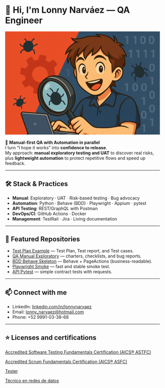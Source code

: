 # 👋 Hi, I'm Lonny Narváez — QA Engineer

![Banner](banner.png)

🚀 **Manual-first QA with Automation in parallel**  
I turn “I hope it works” into **confidence to release**.  
My approach: **manual exploratory testing and UAT** to discover real risks, plus **lightweight automation** to protect repetitive flows and speed up feedback.

---

## 🛠️ Stack & Practices
- **Manual**: Exploratory · UAT · Risk-based testing · Bug advocacy  
- **Automation**: Python · Behave (BDD) · Playwright · Appium · pytest  
- **API Testing**: REST/GraphQL with Postman  
- **DevOps/CI**: GitHub Actions · Docker  
- **Management**: TestRail · Jira · Living documentation  

---

## 📂 Featured Repositories
- [Test Plan Example](https://github.com/lonnynarvaezqa/QA-PAYMENT-FUNNEL/blob/main/docs/TestPlan.md) — Test Plan, Test report, and Test cases.  
- [QA Manual Exploratory](https://github.com/lonnynarvaezqa/qa-manual-exploratory) — charters, checklists, and bug reports.  
- [BDD Behave Skeleton](https://github.com/lonnynarvaezqa/qa-bdd-behave-skeleton) — Behave + PageActions (business-readable).  
- [Playwright Smoke](https://github.com/lonnynarvaezqa/qa-playwright-smoke) — fast and stable smoke test.  
- [API Pytest](https://github.com/lonnynarvaezqa/qa-api-pytest) — simple contract tests with requests.

---

## 📫 Connect with me
- LinkedIn: [linkedin.com/in/lonnynarvaez](https://www.linkedin.com/in/lonnynarvaez/)  
- Email: lonny_narvaez@hotmail.com
- Phone: +52 9991-03-38-68

---

## ⭐ Licenses and certifications

[Accredited Software Testing Fundamentals Certification (AICS® ASTFC)](https://badgr.com/public/assertions/c83lPN2LQdmgJa_QSvBcTQ)

[Accredited Scrum Fundamentals Certification (AICS® ASFC)](https://badgr.com/public/assertions/gzt_h35mRcCZiN0jvuRYJg)

[Tester](https://capacitateparaelempleo.org/verifica/4686db65-f687-418b-9ab9-f91c949e57ff/dada7e82-0e84-42b5-99bd-a5ae49b9069b)

[Técnico en redes de datos](https://capacitateparaelempleo.org/verifica/4686db65-f687-418b-9ab9-f91c949e57ff/32e7e5cd-5f70-44ac-a3ce-3d37c4eb0832)
